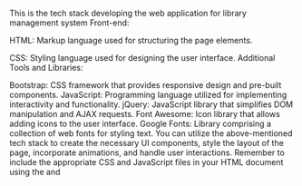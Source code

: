 This is the tech stack developing the web application for library management system
Front-end:

HTML: Markup language used for structuring the page elements.

CSS: Styling language used for designing the user interface.
Additional Tools and Libraries:

Bootstrap: CSS framework that provides responsive design and pre-built components.
JavaScript: Programming language utilized for implementing interactivity and functionality.
jQuery: JavaScript library that simplifies DOM manipulation and AJAX requests.
Font Awesome: Icon library that allows adding icons to the user interface.
Google Fonts: Library comprising a collection of web fonts for styling text.
You can utilize the above-mentioned tech stack to create the necessary UI components, style the layout of the page, incorporate animations, and handle user interactions. Remember to include the appropriate CSS and JavaScript files in your HTML document using the <link> and <script> tags respectively, in order to utilize the functionality provided by the mentioned libraries and frameworks.
